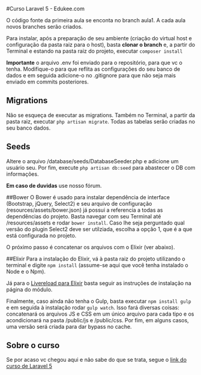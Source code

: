 #Curso Laravel 5 - Edukee.com

O código fonte da primeira aula se enconta no branch aula1. A cada aula novos branches serão criados.

Para instalar, após a preparação de seu ambiente (criação do virtual host e configuração da pasta raiz para o host), basta **clonar o branch** e, a partir do Terminal e estando na pasta raiz do projeto, executar `composer install`

**Importante** o arquivo .env foi enviado para o repositório, para que vc o tenha. Modifique-o para que reflita as configurações do seu banco de dados e em seguida adicione-o no .gitignore para que não seja mais enviado em commits posteriores.

## Migrations

Não se esqueça de executar as migrations. Também no Terminal, a partir da pasta raiz, executar `php artisan migrate`. Todas as tabelas serão criadas no seu banco dados.

## Seeds

Altere o arquivo /database/seeds/DatabaseSeeder.php e adicione um usuário seu. Por fim, execute `php artisan db:seed` para abastecer o DB com informações.

**Em caso de duvidas** use nosso fórum.

##Bower
O Bower é usado para instalar dependência de interface (Bootstrap, jQuery, Select2) e seu arquivo de configuração (resources/assets/bower.json) já possui a referencia a todas as dependências do projeto. Basta navegar com seu Terminal até /resources/assets e rodar `bower install`. Caso lhe seja perguntado qual versão do plugin Select2 deve ser utilziada, escolha a opção 1, que é a que está configurada no projeto.

O próximo passo é concatenar os arquivos com o Elixir (ver abaixo).

##Elixir
Para a instalação do Elixir,  vá à pasta raiz do projeto utilizando o terminal e digite `npm install` (assume-se aqui que você tenha instalado o Node e o Npm).

Já para o [Livereload para Elixir](https://www.npmjs.com/package/laravel-elixir-livereload) basta seguir as instruções de instalação na página do módulo.

Finalmente, caso ainda não tenha o Gulp, basta executar `npm install gulp` e em seguida à instalação rodar `gulp watch`. Isso fará diversas coisas: concatenará os arquivos JS e CSS em um único arquivo para cada tipo e os acondicionará na pasta /public/js e /public/css. Por fim, em alguns casos, uma versão será criada para dar bypass no cache.

## Sobre o curso

Se por acaso vc chegou aqui e não sabe do que se trata, segue o [link do curso de Laravel 5](http://www.edukee.com/pt/curso/laravel-5/turma-a/2305860968)